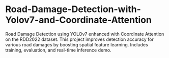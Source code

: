 # Road-Damage-Detection-with-Yolov7-and-Coordinate-Attention
Road Damage Detection using YOLOv7 enhanced with Coordinate Attention on the RDD2022 dataset. This project improves detection accuracy for various road damages by boosting spatial feature learning. Includes training, evaluation, and real-time inference demo.
